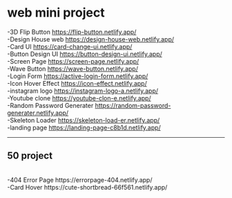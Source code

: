 # web mini project
-3D Flip Button
https://flip-button.netlify.app/
<br>
-Design House web
https://design-house-web.netlify.app/
<br>
-Card UI
https://card-change-ui.netlify.app/
<br>
-Button Design UI
https://button-design-ui.netlify.app/
<br>
-Screen Page
https://screen-page.netlify.app/
<br>
-Wave Button
https://wave-button.netlify.app/
<br>
-Login Form
https://active-login-form.netlify.app/
<br>
-Icon Hover Effect
https://icon-effect.netlify.app/
<br>
-instagram logo
https://instagram-logo-a.netlify.app/
<br>
-Youtube clone
https://youtube-clon-e.netlify.app/
<br>
-Random Password Generater
https://random-password-generater.netlify.app/
<br>
-Skeleton Loader
https://skeleton-load-er.netlify.app/
<br>
-landing page
https://landing-page-c8b1d.netlify.app/
<br>
<hr>
<h2>50 project</h2>
<br>
-404 Error Page
https://errorpage-404.netlify.app/
<br>
-Card Hover
https://cute-shortbread-66f561.netlify.app/














